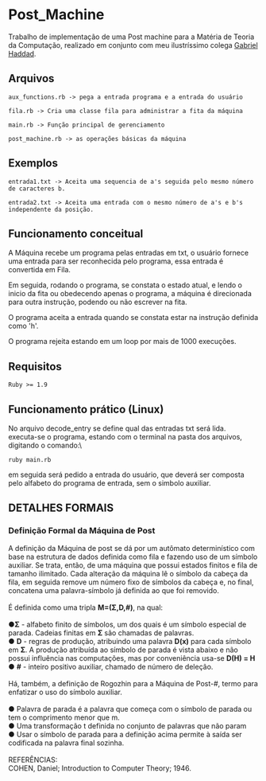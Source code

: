 # Post_Machine
Trabalho de implementação de uma Post machine para a Matéria de Teoria da Computação, realizado em conjunto com meu ilustríssimo colega [Gabriel Haddad](https://github.com/GHVieira).

## Arquivos
    aux_functions.rb -> pega a entrada programa e a entrada do usuário

    fila.rb -> Cria uma classe fila para administrar a fita da máquina

    main.rb -> Função principal de gerenciamento

    post_machine.rb -> as operações básicas da máquina

## Exemplos
    entrada1.txt -> Aceita uma sequencia de a's seguida pelo mesmo número de caracteres b.

    entrada2.txt -> Aceita uma entrada com o mesmo número de a's e b's independente da posição.

## Funcionamento conceitual

A Máquina recebe um programa pelas entradas em txt, o usuário fornece uma entrada para ser reconhecida pelo programa, essa entrada é convertida em Fila.

Em seguida, rodando o programa, se constata o estado atual, e lendo o inicio da fita ou obedecendo apenas o programa, a máquina é direcionada para outra instrução, podendo ou não escrever na fita.

O programa aceita a entrada quando se constata estar na instrução definida como 'h'.

O programa rejeita estando em um loop por mais de 1000 execuções.

## Requisitos

    Ruby >= 1.9

## Funcionamento prático (Linux)

No arquivo decode_entry se define qual das entradas txt será lida.\
executa-se o programa, estando com o terminal na pasta dos arquivos, digitando o comando:\

    ruby main.rb

em seguida será pedido a entrada do usuário, que deverá ser composta pelo alfabeto do programa de entrada, sem o simbolo auxiliar.


## DETALHES FORMAIS

### Definição Formal da Máquina de Post

A definição da Máquina de post se dá por um autômato determinístico com base na
estrutura de dados definida como fila e fazendo uso de um símbolo auxiliar. Se trata, então,
de uma máquina que possui estados finitos e fila de tamanho ilimitado. Cada alteração da
máquina lê o símbolo da cabeça da fila, em seguida remove um número fixo de símbolos da
cabeça e, no final, concatena uma palavra-símbolo já definida ao que foi removido.\
\
É definida como uma tripla **M=(Σ,D,#)**, na qual:\
\
    ●**Σ** - alfabeto finito de símbolos, um dos quais é um símbolo especial de parada. 
Cadeias finitas em **Σ** são chamadas de palavras.\
● **D** - regras de produção, atribuindo uma palavra **D(x)** para cada símbolo em **Σ**. A
produção atribuída ao símbolo de parada é vista abaixo e não possui influência nas
computações, mas por conveniência usa-se **D(H) = H**\
● **#** - inteiro positivo auxiliar, chamado de número de deleção.\
\
Há, também, a definição de Rogozhin para a Máquina de Post-#, termo para enfatizar o uso
do símbolo auxiliar.\
\
● Palavra de parada é a palavra que começa com o símbolo de parada ou tem o
comprimento menor que m.\
● Uma transformação t definida no conjunto de palavras que não param\
● Usar o símbolo de parada para a definição acima permite à saída ser codificada na
palavra final sozinha.\
\
REFERÊNCIAS:\
COHEN, Daniel; Introduction to Computer Theory; 1946.


